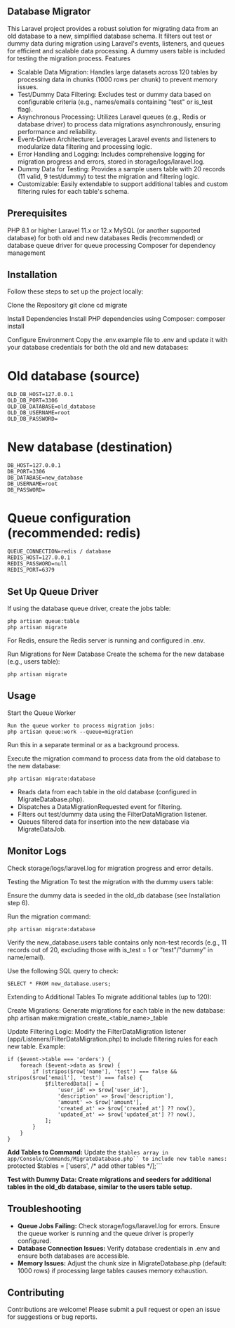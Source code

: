 ## Database Migrator
This Laravel project provides a robust solution for migrating data from an old database to a new, simplified database schema. It filters out test or dummy data during migration using Laravel's events, listeners, and queues for efficient and scalable data processing. A dummy users table is included for testing the migration process.
Features

- Scalable Data Migration: Handles large datasets across 120 tables by processing data in chunks (1000 rows per chunk) to prevent memory issues.
- Test/Dummy Data Filtering: Excludes test or dummy data based on configurable criteria (e.g., names/emails containing "test" or is_test flag).
- Asynchronous Processing: Utilizes Laravel queues (e.g., Redis or database driver) to process data migrations asynchronously, ensuring performance and reliability.
- Event-Driven Architecture: Leverages Laravel events and listeners to modularize data filtering and processing logic.
- Error Handling and Logging: Includes comprehensive logging for migration progress and errors, stored in storage/logs/laravel.log.
- Dummy Data for Testing: Provides a sample users table with 20 records (11 valid, 9 test/dummy) to test the migration and filtering logic.
- Customizable: Easily extendable to support additional tables and custom filtering rules for each table's schema.

## Prerequisites

PHP 8.1 or higher
Laravel 11.x or 12.x
MySQL (or another supported database) for both old and new databases
Redis (recommended) or database queue driver for queue processing
Composer for dependency management

## Installation
Follow these steps to set up the project locally:

Clone the Repository
git clone <repository-url>
cd migrate


Install Dependencies
Install PHP dependencies using Composer:
composer install


Configure Environment
Copy the .env.example file to .env and update it with your database credentials for both the old and new databases:
# Old database (source)
```
OLD_DB_HOST=127.0.0.1
OLD_DB_PORT=3306
OLD_DB_DATABASE=old_database
OLD_DB_USERNAME=root
OLD_DB_PASSWORD=
```

# New database (destination)
```
DB_HOST=127.0.0.1
DB_PORT=3306
DB_DATABASE=new_database
DB_USERNAME=root
DB_PASSWORD=
```

# Queue configuration (recommended: redis)
```
QUEUE_CONNECTION=redis / database
REDIS_HOST=127.0.0.1
REDIS_PASSWORD=null
REDIS_PORT=6379
```


## Set Up Queue Driver
If using the database queue driver, create the jobs table:
```
php artisan queue:table
php artisan migrate
```

For Redis, ensure the Redis server is running and configured in .env.

Run Migrations for New Database
Create the schema for the new database (e.g., users table):
```
php artisan migrate
```

## Usage

Start the Queue Worker
```
Run the queue worker to process migration jobs:
php artisan queue:work --queue=migration
```
Run this in a separate terminal or as a background process.

Execute the migration command to process data from the old database to the new database:
```
php artisan migrate:database
```
- Reads data from each table in the old database (configured in MigrateDatabase.php).
- Dispatches a DataMigrationRequested event for filtering.
- Filters out test/dummy data using the FilterDataMigration listener.
- Queues filtered data for insertion into the new database via MigrateDataJob.

## Monitor Logs
Check storage/logs/laravel.log for migration progress and error details.


Testing the Migration
To test the migration with the dummy users table:

Ensure the dummy data is seeded in the old_db database (see Installation step 6).

Run the migration command:
```
php artisan migrate:database
```


Verify the new_database.users table contains only non-test records (e.g., 11 records out of 20, excluding those with is_test = 1 or "test"/"dummy" in name/email).


Use the following SQL query to check:
```
SELECT * FROM new_database.users;
```

Extending to Additional Tables
To migrate additional tables (up to 120):

Create Migrations: Generate migrations for each table in the new database:
php artisan make:migration create_<table_name>_table


Update Filtering Logic: Modify the FilterDataMigration listener (app/Listeners/FilterDataMigration.php) to include filtering rules for each new table. Example:
```
if ($event->table === 'orders') {
    foreach ($event->data as $row) {
        if (stripos($row['name'], 'test') === false && stripos($row['email'], 'test') === false) {
            $filteredData[] = [
                'user_id' => $row['user_id'],
                'description' => $row['description'],
                'amount' => $row['amount'],
                'created_at' => $row['created_at'] ?? now(),
                'updated_at' => $row['updated_at'] ?? now(),
            ];
        }
    }
}
```

**Add Tables to Command:** Update the ```$tables array in app/Console/Commands/MigrateDatabase.php`` to include new table names:
```protected $tables = ['users',  /* add other tables */];```


**Test with Dummy Data: Create migrations and seeders for additional tables in the old_db database, similar to the users table setup.**


## Troubleshooting

- **Queue Jobs Failing:** Check storage/logs/laravel.log for errors. Ensure the queue worker is running and the queue driver is properly configured.
- **Database Connection Issues:** Verify database credentials in .env and ensure both databases are accessible.
- **Memory Issues:** Adjust the chunk size in MigrateDatabase.php (default: 1000 rows) if processing large tables causes memory exhaustion.

## Contributing
Contributions are welcome! Please submit a pull request or open an issue for suggestions or bug reports.
